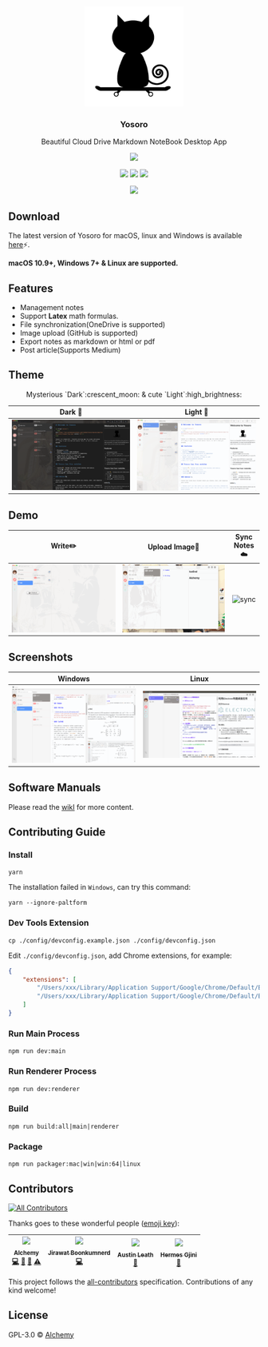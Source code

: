 <p align="center">
  <img src="./app/views/assets/images/logo.png" width="200"/>
  <h3 align="center">Yosoro</h3>
  <p align="center">Beautiful Cloud Drive Markdown NoteBook Desktop App</p>
  <p align="center">
    <img src="https://img.shields.io/badge/platform-masOS%20%7C%20Linux%20%7C%20Windows-lightgrey.svg?style=flat-square" />
  </p>
  <p align="center">
    <img src="https://img.shields.io/github/release/iceend/yosoro.svg?style=flat-square" />
    <img src="https://img.shields.io/travis/IceEnd/Yosoro.svg?style=flat-square">
    <img src="https://img.shields.io/github/license/IceEnd/Yosoro.svg?style=flat-square" />
  </p>
  <p align="center">
    <img src="https://img.shields.io/github/downloads/IceEnd/Yosoro/total.svg?style=flat-square">
  </p>
</p>

## Download

The latest version of Yosoro for macOS, linux and Windows is available [here](https://github.com/IceEnd/Yosoro/releases):zap:.

**macOS 10.9+, Windows 7+ & Linux are supported.**

## Features

- Management notes
- Support **Latex** math formulas.
- File synchronization(OneDrive is supported)
- Image upload (GitHub is supported)
- Export notes as markdown or html or pdf
- Post article(Supports Medium)

## Theme

<p align="center">Mysterious `Dark`:crescent_moon: & cute `Light`:high_brightness:</p>

| Dark :crescent_moon:| Light :high_brightness: |
|:-------:|:-----:|
| ![](https://raw.githubusercontent.com/IceEnd/Yosoro-Img/img/yosoro/2018-10-20.22.38.48-image.png) | ![](https://raw.githubusercontent.com/IceEnd/Yosoro-Img/img/yosoro/2018-10-20.22.39.33-image.png) |

## Demo

| Write:pencil2: | Upload Image:stars: | Sync Notes:cloud: |
|:---:|:---:|:----:|
|![2018-09-24.14.00.53-write.gif](https://raw.githubusercontent.com/IceEnd/Yosoro-Img/img/yosoro/2018-09-24.14.00.53-write.gif)|![image](https://raw.githubusercontent.com/IceEnd/Yosoro-Img/img/yosoro/2018-07-27.00.47.27-image.gif)|![sync](https://t1.picb.cc/uploads/2018/05/13/2vBRbs.gif)|

## Screenshots

| Windows | Linux |
|:-------:|:-----:|
|![screenshot-window](https://raw.githubusercontent.com/IceEnd/Yosoro-Img/img/yosoro/2018-10-05.11.19.18-image.png)|![screenshot-linux](https://raw.githubusercontent.com/IceEnd/Yosoro-Img/img/yosoro/2018-07-27.00.22.40-linux.png)|

## Software Manuals

Please read the [wikI](https://github.com/IceEnd/Yosoro/wiki) for more content.


## Contributing Guide

### Install

```shell
yarn
```

The installation failed in `Windows`, can try this command:

```shell
yarn --ignore-paltform
```

### Dev Tools Extension

```shell
cp ./config/devconfig.example.json ./config/devconfig.json
```

Edit `./config/devconfig.json`, add Chrome extensions, for example:

```json
{
    "extensions": [
        "/Users/xxx/Library/Application Support/Google/Chrome/Default/Extensions/lmhkpmbekcpmknklioeibfkpmmfibljd/2.15.3_0",
        "/Users/xxx/Library/Application Support/Google/Chrome/Default/Extensions/fmkadmapgofadopljbjfkapdkoienihi/3.4.0_0"
    ]
}
```

### Run Main Process

```shell
npm run dev:main
```

### Run Renderer Process

```shell
npm run dev:renderer
```

### Build

```shell
npm run build:all|main|renderer
```

### Package

```
npm run packager:mac|win|win:64|linux
```

## Contributors

[![All Contributors](https://img.shields.io/badge/all_contributors-4-orange.svg?style=flat-square)](#contributors)

Thanks goes to these wonderful people ([emoji key](https://github.com/kentcdodds/all-contributors#emoji-key)):

<!-- ALL-CONTRIBUTORS-LIST:START - Do not remove or modify this section -->
<!-- prettier-ignore -->
| [<img src="https://avatars1.githubusercontent.com/u/11556339?v=4" width="100px;"/><br /><sub><b>Alchemy</b></sub>](https://www.coolecho.net)<br />[💻](https://github.com/IceEnd/Yosoro/commits?author=IceEnd "Code") [🎨](#design-IceEnd "Design") [📖](https://github.com/IceEnd/Yosoro/commits?author=IceEnd "Documentation") [⚠️](https://github.com/IceEnd/Yosoro/commits?author=IceEnd "Tests") | [<img src="https://avatars3.githubusercontent.com/u/8283616?v=4" width="100px;"/><br /><sub><b>Jirawat Boonkumnerd</b></sub>](http://ntsd.github.io)<br />[💻](https://github.com/IceEnd/Yosoro/commits?author=ntsd "Code") | [<img src="https://avatars2.githubusercontent.com/u/32113014?v=4" width="100px;"/><br /><sub><b>Austin Leath</b></sub>](https://www.austinleath.com)<br />[📖](https://github.com/IceEnd/Yosoro/commits?author=AustinLeath "Documentation") | [<img src="https://avatars0.githubusercontent.com/u/8417583?v=4" width="100px;"/><br /><sub><b>Hermes Gjini</b></sub>](http://afractal.me)<br />[📖](https://github.com/IceEnd/Yosoro/commits?author=afractal "Documentation") |
| :---: | :---: | :---: | :---: |
<!-- ALL-CONTRIBUTORS-LIST:END -->

This project follows the [all-contributors](https://github.com/kentcdodds/all-contributors) specification. Contributions of any kind welcome!

## License

GPL-3.0 © [Alchemy](./LICENSE)
